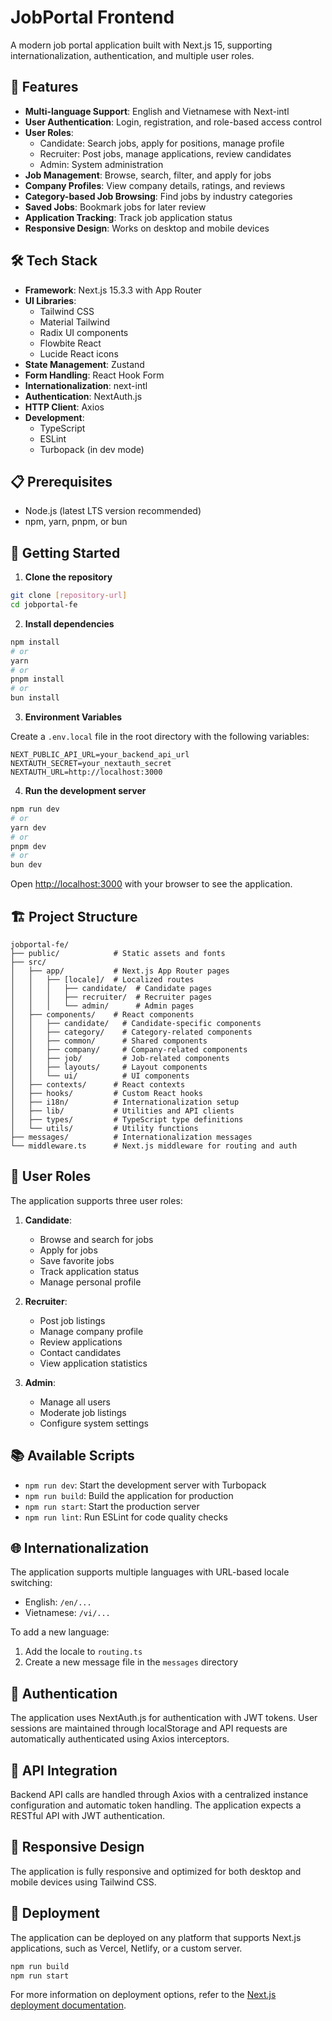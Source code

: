 # JobPortal Frontend

A modern job portal application built with Next.js 15, supporting internationalization, authentication, and multiple user roles.

## 🚀 Features

- **Multi-language Support**: English and Vietnamese with Next-intl
- **User Authentication**: Login, registration, and role-based access control
- **User Roles**:
  - Candidate: Search jobs, apply for positions, manage profile
  - Recruiter: Post jobs, manage applications, review candidates
  - Admin: System administration
- **Job Management**: Browse, search, filter, and apply for jobs
- **Company Profiles**: View company details, ratings, and reviews
- **Category-based Job Browsing**: Find jobs by industry categories
- **Saved Jobs**: Bookmark jobs for later review
- **Application Tracking**: Track job application status
- **Responsive Design**: Works on desktop and mobile devices

## 🛠️ Tech Stack

- **Framework**: Next.js 15.3.3 with App Router
- **UI Libraries**:
  - Tailwind CSS
  - Material Tailwind
  - Radix UI components
  - Flowbite React
  - Lucide React icons
- **State Management**: Zustand
- **Form Handling**: React Hook Form
- **Internationalization**: next-intl
- **Authentication**: NextAuth.js
- **HTTP Client**: Axios
- **Development**:
  - TypeScript
  - ESLint
  - Turbopack (in dev mode)

## 📋 Prerequisites

- Node.js (latest LTS version recommended)
- npm, yarn, pnpm, or bun

## 🚦 Getting Started

1. **Clone the repository**

```bash
git clone [repository-url]
cd jobportal-fe
```

2. **Install dependencies**

```bash
npm install
# or
yarn
# or
pnpm install
# or
bun install
```

3. **Environment Variables**

Create a `.env.local` file in the root directory with the following variables:

```
NEXT_PUBLIC_API_URL=your_backend_api_url
NEXTAUTH_SECRET=your_nextauth_secret
NEXTAUTH_URL=http://localhost:3000
```

4. **Run the development server**

```bash
npm run dev
# or
yarn dev
# or
pnpm dev
# or
bun dev
```

Open [http://localhost:3000](http://localhost:3000) with your browser to see the application.

## 🏗️ Project Structure

```
jobportal-fe/
├── public/            # Static assets and fonts
├── src/
│   ├── app/           # Next.js App Router pages
│   │   ├── [locale]/  # Localized routes
│   │   │   ├── candidate/  # Candidate pages
│   │   │   ├── recruiter/  # Recruiter pages
│   │   │   └── admin/      # Admin pages
│   ├── components/    # React components
│   │   ├── candidate/   # Candidate-specific components
│   │   ├── category/    # Category-related components
│   │   ├── common/      # Shared components
│   │   ├── company/     # Company-related components
│   │   ├── job/         # Job-related components
│   │   ├── layouts/     # Layout components
│   │   └── ui/          # UI components
│   ├── contexts/      # React contexts
│   ├── hooks/         # Custom React hooks
│   ├── i18n/          # Internationalization setup
│   ├── lib/           # Utilities and API clients
│   ├── types/         # TypeScript type definitions
│   └── utils/         # Utility functions
├── messages/          # Internationalization messages
└── middleware.ts      # Next.js middleware for routing and auth
```

## 👥 User Roles

The application supports three user roles:

1. **Candidate**:

   - Browse and search for jobs
   - Apply for jobs
   - Save favorite jobs
   - Track application status
   - Manage personal profile

2. **Recruiter**:

   - Post job listings
   - Manage company profile
   - Review applications
   - Contact candidates
   - View application statistics

3. **Admin**:
   - Manage all users
   - Moderate job listings
   - Configure system settings

## 📚 Available Scripts

- `npm run dev`: Start the development server with Turbopack
- `npm run build`: Build the application for production
- `npm run start`: Start the production server
- `npm run lint`: Run ESLint for code quality checks

## 🌐 Internationalization

The application supports multiple languages with URL-based locale switching:

- English: `/en/...`
- Vietnamese: `/vi/...`

To add a new language:

1. Add the locale to `routing.ts`
2. Create a new message file in the `messages` directory

## 🔐 Authentication

The application uses NextAuth.js for authentication with JWT tokens. User sessions are maintained through localStorage and API requests are automatically authenticated using Axios interceptors.

## 🔄 API Integration

Backend API calls are handled through Axios with a centralized instance configuration and automatic token handling. The application expects a RESTful API with JWT authentication.

## 📱 Responsive Design

The application is fully responsive and optimized for both desktop and mobile devices using Tailwind CSS.

## 🚀 Deployment

The application can be deployed on any platform that supports Next.js applications, such as Vercel, Netlify, or a custom server.

```bash
npm run build
npm run start
```

For more information on deployment options, refer to the [Next.js deployment documentation](https://nextjs.org/docs/app/building-your-application/deploying).
